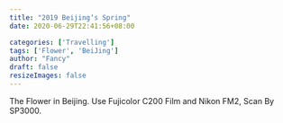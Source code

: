 ```yaml
---
title: "2019 Beijing‘s Spring"
date: 2020-06-29T22:41:56+08:00

categories: ['Travelling']
tags: ['Flower', 'BeiJing']
author: "Fancy"
draft: false
resizeImages: false
---
```

The Flower in Beijing. Use Fujicolor C200 Film and Nikon FM2, Scan By SP3000.
